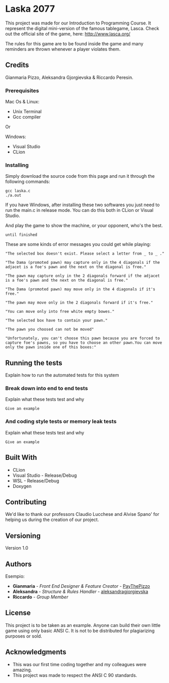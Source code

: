 # Laska 2077

This project was made for our Introduction to Programming Course. It represent the digital mini-version of the famous tablegame, Lasca.
Check out the official site of the game, here: http://www.lasca.org/

The rules for this game are to be found inside the game and many reminders are thrown whenever a player violates them.


## Credits
Gianmaria Pizzo, Aleksandra Gjorgievska & Riccardo Peresin.


### Prerequisites
Mac Os & Linux:
- Unix Terminal
- Gcc compiler

Or

Windows:
- Visual Studio
- CLion

### Installing
Simply download the source code from this page and run it through the following commands:

```
gcc laska.c 
./a.out
```

If you have Windows, after installing these two softwares you just need to run the main.c in release mode.
You can do this both in CLion or Visual Studio.


And play the game to show the machine, or your opponent, who's the best.

```
until finished
```

These are some kinds of error messages you could get while playing:

```
"The selected box doesn't exist. Please select a letter from _ to _ ."

"The Dama (promoted pawn) may capture only in the 4 diagonals if the adjacet is a foe's pawn and the next on the diagonal is free."

"The pawn may capture only in the 2 diagonals forward if the adjacet is a foe's pawn and the next on the diagonal is free."

"The Dama (promoted pawn) may move only in the 4 diagonals if it's free."

"The pawn may move only in the 2 diagonals forward if it's free."

"You can move only into free white empty bowes."

"The selected box have to contain your pawn."

"The pawn you choosed can not be moved"

"Unfortunately, you can't choose this pawn because you are forced to capture foe's pawns, so you have to choose an other pawn.You can move only the pawn inside one of this boxes:"
```


## Running the tests

Explain how to run the automated tests for this system

### Break down into end to end tests

Explain what these tests test and why

```
Give an example
```


### And coding style tests or memory leak tests

Explain what these tests test and why

```
Give an example
```


## Built With

* CLion
* Visual Studio - Release/Debug
* WSL - Release/Debug
* Doxygen


## Contributing

We'd like to thank our professors Claudio Lucchese and Alvise Spano' for helping us during the creation of our project.


## Versioning

Version 1.0


## Authors

Esempio:
* **Gianmaria** - *Front End Designer & Feature Creator* - [PayThePizzo](https://github.com/PayThePizzo)
* **Aleksandra** - *Structure & Rules Handler* - [aleksandragjorgievska](https://github.com/aleksandragjorgievska)
* **Riccardo** - *Group Member*

## License

This project is to be taken as an example. 
Anyone can build their own little game using only basic ANSI C.
It is not to be distributed for plagiarizing purposes or sold.


## Acknowledgments

* This was our first time coding together and my colleagues were amazing.
* This project was made to respect the ANSI C 90 standards.
